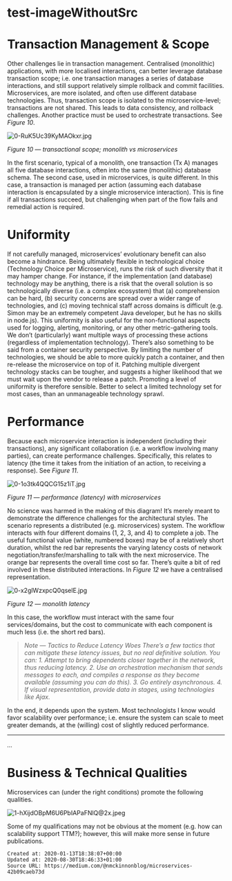 # test-imageWithoutSrc

Transaction Management & Scope
==============================

Other challenges lie in transaction management. Centralised (monolithic) applications, with more localised interactions, can better leverage database transaction scope; i.e. one transaction manages a series of database interactions, and still support relatively simple rollback and commit facilities.
Microservices, are more isolated, and often use different database technologies. Thus, transaction scope is isolated to the microservice-level; transactions are not shared. This leads to data consistency, and rollback challenges. Another practice must be used to orchestrate transactions. See _Figure 10_.

![0-RuK5Uc39KyMAOkxr.jpg](./_resources/test-imageWithoutSrc.resources/0-RuK5Uc39KyMAOkxr.jpg)

_Figure 10 — transactional scope; monolith vs microservices_

In the first scenario, typical of a monolith, one transaction (Tx A) manages all five database interactions, often into the same (monolithic) database schema. The second case, used in microservices, is quite different. In this case, a transaction is managed per action (assuming each database interaction is encapsulated by a single microservice interaction). This is fine if all transactions succeed, but challenging when part of the flow fails and remedial action is required.

Uniformity
==========

If not carefully managed, microservices’ evolutionary benefit can also become a hindrance.
Being ultimately flexible in technological choice (Technology Choice per Microservice), runs the risk of such diversity that it may hamper change. For instance, if the implementation (and database) technology may be anything, there is a risk that the overall solution is so technologically diverse (i.e. a complex ecosystem) that (a) comprehension can be hard, (b) security concerns are spread over a wider range of technologies, and (c) moving technical staff across domains is difficult (e.g. Simon may be an extremely competent Java developer, but he has no skills in node.js).
This uniformity is also useful for the non-functional aspects used for logging, alerting, monitoring, or any other metric-gathering tools. We don’t (particularly) want multiple ways of processing these actions (regardless of implementation technology).
There’s also something to be said from a container security perspective. By limiting the number of technologies, we should be able to more quickly patch a container, and then re-release the microservice on top of it. Patching multiple divergent technology stacks can be tougher, and suggests a higher likelihood that we must wait upon the vendor to release a patch.
Promoting a level of uniformity is therefore sensible. Better to select a limited technology set for most cases, than an unmanageable technology sprawl.

Performance
===========

Because each microservice interaction is independent (including their transactions), any significant collaboration (i.e. a workflow involving many parties), can create performance challenges. Specifically, this relates to latency (the time it takes from the initiation of an action, to receiving a response). See _Figure 11_.

![0-1o3tk4QQCG15z1iT.jpg](./_resources/test-imageWithoutSrc.resources/0-1o3tk4QQCG15z1iT.jpg)

_Figure 11 — performance (latency) with microservices_

No science was harmed in the making of this diagram! It’s merely meant to demonstrate the difference challenges for the architectural styles.
The scenario represents a distributed (e.g. microservices) system. The workflow interacts with four different domains (1, 2, 3, and 4) to complete a job. The useful functional value (white, numbered boxes) may be of a relatively short duration, whilst the red bar represents the varying latency costs of network negotiation/transfer/marshalling to talk with the next microservice. The orange bar represents the overall time cost so far. There’s quite a bit of red involved in these distributed interactions.
In _Figure 12_ we have a centralised representation.

![0-x2glWzxpcQ0qselE.jpg](./_resources/test-imageWithoutSrc.resources/0-x2glWzxpcQ0qselE.jpg)

_Figure 12 — monolith latency_

In this case, the workflow must interact with the same four services/domains, but the cost to communicate with each component is much less (i.e. the short red bars).

> _Note — Tactics to Reduce Latency Woes_
> _There’s a few tactics that can mitigate these latency issues, but no real definitive solution. You can:_
> _1\. Attempt to bring dependents closer together in the network, thus reducing latency._
> _2\. Use an orchestration mechanism that sends messages to each, and compiles a response as they become available (assuming you can do this)._
> _3\. Go entirely asynchronous._
> _4\. If visual representation, provide data in stages, using technologies like Ajax._

In the end, it depends upon the system. Most technologists I know would favor scalability over performance; i.e. ensure the system can scale to meet greater demands, at the (willing) cost of slightly reduced performance.

* * *

_..._

Business & Technical Qualities
==============================

Microservices can (under the right conditions) promote the following qualities.

![1-hXijdOBpM6U6PbIAPaFNlQ@2x.jpeg](./_resources/test-imageWithoutSrc.resources/1-hXijdOBpM6U6PbIAPaFNlQ@2x.jpeg)

Some of my qualifications may not be obvious at the moment (e.g. how can scalability support TTM?); however, this will make more sense in future publications.

    Created at: 2020-01-13T18:38:07+00:00
    Updated at: 2020-08-30T18:46:33+01:00
    Source URL: https://medium.com/@nmckinnonblog/microservices-42b09caeb73d

